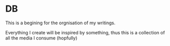 # DB 

This is a begining for the orgnisation of my writings. 

Everything I create will be inspired by something, thus this is a collection of all the media I consume (hopfully)
